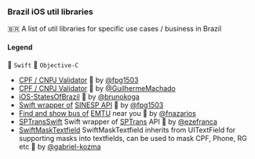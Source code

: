 ### Brazil iOS util libraries

🇧🇷 A list of util libraries for specific use cases / business in Brazil 

#### Legend

🔸 ```Swift```
🔹 ```Objective-C```

 * [CPF / CNPJ  Validator](https://github.com/fpg1503/CPF-CNPJ-Validator) 🔸 by [@fpg1503](https://github.com/fpg1503)  
 * [CPF / CNPJ  Validator](https://github.com/GuilhermeMachado/Validador_CPF_CNPJ) 🔹 by [@GuilhermeMachado](https://github.com/GuilhermeMachado)  
 * [iOS-StatesOfBrazil](https://github.com/brunokoga/iOS-StatesOfBrazil) 🔹 by [@brunokoga](https://github.com/brunokoga)
 * [Swift wrapper of](https://github.com/fpg1503/sinesp-swift) [SINESP API](https://www.sinesp.gov.br) 🔸 by [@fpg1503](https://github.com/fpg1503)
 * [Find and show bus of](https://github.com/fnazarios/busao-emtu) [EMTU](https://en.wikipedia.org/wiki/Empresa_Metropolitana_de_Transportes_Urbanos_de_São_Paulo) near you 🔷 by [@fnazarios](https://github.com/fnazarios)
 * [SPTransSwift](https://github.com/ezefranca/SPTransSwift) Swift wrapper of [SPTrans](https://en.wikipedia.org/wiki/SPTrans) API 🔸 by [@ezefranca](https://github.com/ezefranca)
 * [SwiftMaskTextfield](https://github.com/gabriel-kozma/swift-mask-textfield) SwiftMaskTextfield inherits from UITextField for supporting masks into textfields, can be used to mask CPF, Phone, RG etc 🔸 by [@gabriel-kozma](https://github.com/gabriel-kozma)
  <br/> <br/>
